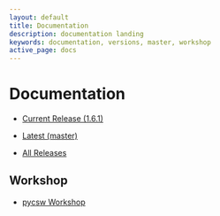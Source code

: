```yaml
---
layout: default
title: Documentation
description: documentation landing
keywords: documentation, versions, master, workshop
active_page: docs
---
```


# Documentation

* [Current Release (1.6.1)]({{site.baseurl}}/docs/1.6.1)
* [Latest (master)]({{site.baseurl}}/docs/latest)

* [All Releases](https://pycsw.readthedocs.org)

Workshop
--------

* [pycsw Workshop](http://geopython.github.io/pycsw-workshop)

